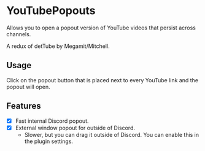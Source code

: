 # YouTubePopouts

Allows you to open a popout version of YouTube videos that persist across channels.

A redux of detTube by Megamit/Mitchell.

## Usage

Click on the popout button that is placed next to every YouTube link and the popout will open.

## Features

- [x] Fast internal Discord popout.
- [x] External window popout for outside of Discord.
  - Slower, but you can drag it outside of Discord. You can enable this in the plugin settings.